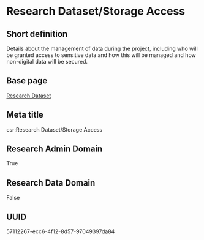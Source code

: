 # Research Dataset/Storage Access
## Short definition
Details about the management of data during the project, including who will be granted access to sensitive data and how this will be managed and how non-digital data will be secured.
## Base page
[Research Dataset](../../Objects/Research%20Dataset.md)
## Meta title
csr:Research Dataset/Storage Access
## Research Admin Domain
True
## Research Data Domain
False
## UUID
57112267-ecc6-4f12-8d57-97049397da84

